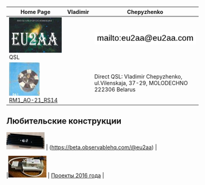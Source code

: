 | Home Page | Vladimir | Chepyzhenko | 
| ------------- | ------------- | ------------- |
|![QSL](photo/22.jpg) QSL| |![mailto](photo/mailto3.png) |
[![RM1_AO-21_RS14](photo/28.jpg)](http://eu2aa.qrz.ru/rm1.html) [   RM1_AO-21_RS14 ](http://eu2aa.qrz.ru/rm1.html) | | Direct QSL: Vladimir Chepyzhenko, ul.Vilenskaja, 37-29, MOLODECHNO 222306 Belarus |

## Любительские конструкции

[![Любительская аппаратура](photo/0LK.jpg)](https://beta.observablehq.com/@eu2aa) | (https://beta.observablehq.com/@eu2aa) |

|[![Проекты 2016 год ](photo/0LK1.jpg)](https://eu2aa.com/AmRig.html) | [Проекты 2016 года](https://eu2aa.com/AmRig.html) |
